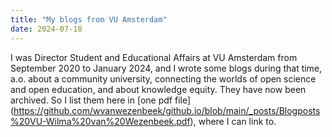 ```yaml
---
title: "My blogs from VU Amsterdam"
date: 2024-07-18
---
```

I was Director Student and Educational Affairs at VU Amsterdam from September 2020 to January 2024, and I wrote some blogs during that time, a.o. about a community university, connecting the worlds of open science and open education, and about knowledge equity. They have now been archived. So I list them here in [one pdf file]<base target="_blank">(https://github.com/wvanwezenbeek/github.io/blob/main/_posts/Blogposts%20VU-Wilma%20van%20Wezenbeek.pdf), where I can link to. 
